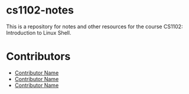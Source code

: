 # cs1102-notes

This is a repository for notes and other resources for the course CS1102: Introduction to Linux Shell.

# Contributors

- [Contributor Name](https://github.com/username)
- [Contributor Name](https://github.com/username)
- [Contributor Name](https://github.com/username)


